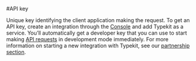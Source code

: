 #API key

Unique key identifying the client application making the request. To get an API key, create an integration through the [Console](http://adobe.io/console) and add Typekit as a service. You’ll automatically get a developer key that you can use to start making [API requests](http://docs.typekit.io/) in development mode immediately. For more information on starting a new integration with Typekit, see our [partnership section](partnership.md).
